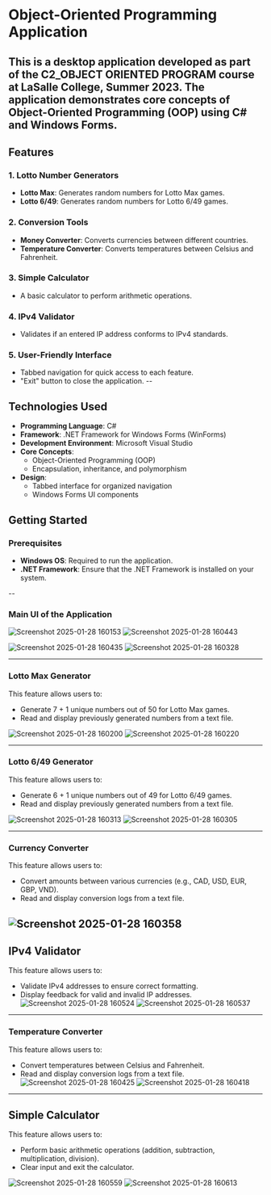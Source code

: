 # Object-Oriented Programming Application

This is a desktop application developed as part of the **C2_OBJECT ORIENTED PROGRAM** course at LaSalle College, Summer 2023. The application demonstrates core concepts of Object-Oriented Programming (OOP) using C# and Windows Forms.
--
## Features

### 1. Lotto Number Generators
- **Lotto Max**: Generates random numbers for Lotto Max games.
- **Lotto 6/49**: Generates random numbers for Lotto 6/49 games.

### 2. Conversion Tools
- **Money Converter**: Converts currencies between different countries.
- **Temperature Converter**: Converts temperatures between Celsius and Fahrenheit.

### 3. Simple Calculator
- A basic calculator to perform arithmetic operations.

### 4. IPv4 Validator
- Validates if an entered IP address conforms to IPv4 standards.

### 5. User-Friendly Interface
- Tabbed navigation for quick access to each feature.
- "Exit" button to close the application.
-- 
## Technologies Used
- **Programming Language**: C#
- **Framework**: .NET Framework for Windows Forms (WinForms)
- **Development Environment**: Microsoft Visual Studio
- **Core Concepts**:
  - Object-Oriented Programming (OOP)
  - Encapsulation, inheritance, and polymorphism
- **Design**: 
  - Tabbed interface for organized navigation
  - Windows Forms UI components

## Getting Started

### Prerequisites
- **Windows OS**: Required to run the application.
- **.NET Framework**: Ensure that the .NET Framework is installed on your system.

--
### Main UI of the Application

![Screenshot 2025-01-28 160153](https://github.com/user-attachments/assets/420e2401-0cd6-47f7-ab41-ccf493940263) ![Screenshot 2025-01-28 160443](https://github.com/user-attachments/assets/ab1b7c55-0a23-4dd5-a693-585b78f1991b)

![Screenshot 2025-01-28 160435](https://github.com/user-attachments/assets/cd2b9d1d-2ab5-404e-9a78-a291c3819115) ![Screenshot 2025-01-28 160328](https://github.com/user-attachments/assets/5ef8725b-bc40-4356-afa5-f3d9e85da1ec)

---

### Lotto Max Generator
This feature allows users to:
- Generate 7 + 1 unique numbers out of 50 for Lotto Max games.
- Read and display previously generated numbers from a text file.

![Screenshot 2025-01-28 160200](https://github.com/user-attachments/assets/41f4396e-c33a-4234-b4ba-625b2c871c49) ![Screenshot 2025-01-28 160220](https://github.com/user-attachments/assets/7315a26c-2100-4c17-89f1-391bc4e5932f)

---

### Lotto 6/49 Generator
This feature allows users to:
- Generate 6 + 1 unique numbers out of 49 for Lotto 6/49 games.
- Read and display previously generated numbers from a text file.

![Screenshot 2025-01-28 160313](https://github.com/user-attachments/assets/fbf7085a-9f37-4f70-b22f-9b69ac147c11) ![Screenshot 2025-01-28 160305](https://github.com/user-attachments/assets/2d550064-f88a-4cbb-bc9a-35cde3f845f7)

---

### Currency Converter
This feature allows users to:
- Convert amounts between various currencies (e.g., CAD, USD, EUR, GBP, VND).
- Read and display conversion logs from a text file.

![Screenshot 2025-01-28 160358](https://github.com/user-attachments/assets/dfde9cdd-38c6-41ee-8745-107fcb41f595)
---
## IPv4 Validator
This feature allows users to:
- Validate IPv4 addresses to ensure correct formatting.
- Display feedback for valid and invalid IP addresses.
![Screenshot 2025-01-28 160524](https://github.com/user-attachments/assets/c4e6af61-0f96-4baa-88dd-f3c3af47bac1)
![Screenshot 2025-01-28 160537](https://github.com/user-attachments/assets/2aaa0c40-e875-4fb0-845e-3452d9e2f754)


---

### Temperature Converter
This feature allows users to:
- Convert temperatures between Celsius and Fahrenheit.
- Read and display conversion logs from a text file.
![Screenshot 2025-01-28 160425](https://github.com/user-attachments/assets/552b6bac-fcfc-4b8b-9ea2-468efb781899)
![Screenshot 2025-01-28 160418](https://github.com/user-attachments/assets/e9b5e8d8-21ee-4e54-bcf4-099b820d0028)

--- 
## Simple Calculator
This feature allows users to:
- Perform basic arithmetic operations (addition, subtraction, multiplication, division).
- Clear input and exit the calculator.

![Screenshot 2025-01-28 160559](https://github.com/user-attachments/assets/104ef4bf-0629-43f0-a83b-647570391263)
![Screenshot 2025-01-28 160613](https://github.com/user-attachments/assets/74d0f949-2320-4176-8c3d-34f36f677e45)


